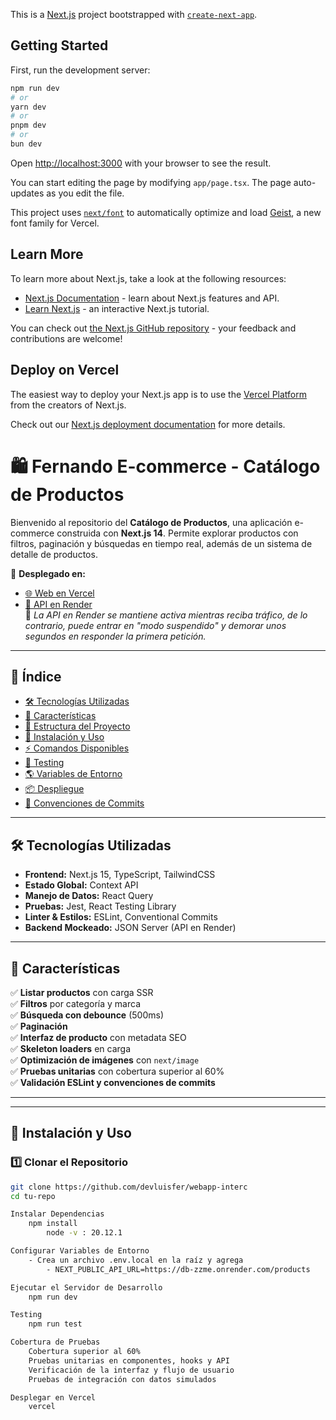 This is a [Next.js](https://nextjs.org) project bootstrapped with [`create-next-app`](https://nextjs.org/docs/app/api-reference/cli/create-next-app).

## Getting Started

First, run the development server:

```bash
npm run dev
# or
yarn dev
# or
pnpm dev
# or
bun dev
```

Open [http://localhost:3000](http://localhost:3000) with your browser to see the result.

You can start editing the page by modifying `app/page.tsx`. The page auto-updates as you edit the file.

This project uses [`next/font`](https://nextjs.org/docs/app/building-your-application/optimizing/fonts) to automatically optimize and load [Geist](https://vercel.com/font), a new font family for Vercel.

## Learn More

To learn more about Next.js, take a look at the following resources:

- [Next.js Documentation](https://nextjs.org/docs) - learn about Next.js features and API.
- [Learn Next.js](https://nextjs.org/learn) - an interactive Next.js tutorial.

You can check out [the Next.js GitHub repository](https://github.com/vercel/next.js) - your feedback and contributions are welcome!

## Deploy on Vercel

The easiest way to deploy your Next.js app is to use the [Vercel Platform](https://vercel.com/new?utm_medium=default-template&filter=next.js&utm_source=create-next-app&utm_campaign=create-next-app-readme) from the creators of Next.js.

Check out our [Next.js deployment documentation](https://nextjs.org/docs/app/building-your-application/deploying) for more details.

# 🛍️ Fernando E-commerce - Catálogo de Productos

Bienvenido al repositorio del **Catálogo de Productos**, una aplicación e-commerce construida con **Next.js 14**. Permite explorar productos con filtros, paginación y búsquedas en tiempo real, además de un sistema de detalle de productos.

🚀 **Desplegado en:**
- [🌐 Web en Vercel](https://webapp-interc.vercel.app/)
- [🔗 API en Render](https://db-zzme.onrender.com/products)  
  📌 *La API en Render se mantiene activa mientras reciba tráfico, de lo contrario, puede entrar en "modo suspendido" y demorar unos segundos en responder la primera petición.*

---

## 📖 **Índice**
- [🛠️ Tecnologías Utilizadas](#️-tecnologías-utilizadas)
- [📌 Características](#-características)
- [📂 Estructura del Proyecto](#-estructura-del-proyecto)
- [🚀 Instalación y Uso](#-instalación-y-uso)
- [⚡ Comandos Disponibles](#-comandos-disponibles)
- [🧪 Testing](#-testing)
- [🌎 Variables de Entorno](#-variables-de-entorno)
- [📦 Despliegue](#-despliegue)
- [📜 Convenciones de Commits](#-convenciones-de-commits)

---

## 🛠️ **Tecnologías Utilizadas**
- **Frontend:** Next.js 15, TypeScript, TailwindCSS
- **Estado Global:** Context API
- **Manejo de Datos:** React Query
- **Pruebas:** Jest, React Testing Library
- **Linter & Estilos:** ESLint, Conventional Commits
- **Backend Mockeado:** JSON Server (API en Render)

---

## 📌 **Características**
✅ **Listar productos** con carga SSR  
✅ **Filtros** por categoría y marca  
✅ **Búsqueda con debounce** (500ms)  
✅ **Paginación**  
✅ **Interfaz de producto** con metadata SEO  
✅ **Skeleton loaders** en carga  
✅ **Optimización de imágenes** con `next/image`  
✅ **Pruebas unitarias** con cobertura superior al 60%  
✅ **Validación ESLint y convenciones de commits**  

---


---

## 🚀 **Instalación y Uso**
### 1️⃣ **Clonar el Repositorio**
```bash
git clone https://github.com/devluisfer/webapp-interc
cd tu-repo

Instalar Dependencias
    npm install
        node -v : 20.12.1

Configurar Variables de Entorno
    - Crea un archivo .env.local en la raíz y agrega
        - NEXT_PUBLIC_API_URL=https://db-zzme.onrender.com/products

Ejecutar el Servidor de Desarrollo
    npm run dev

Testing
    npm run test

Cobertura de Pruebas
    Cobertura superior al 60%
    Pruebas unitarias en componentes, hooks y API
    Verificación de la interfaz y flujo de usuario
    Pruebas de integración con datos simulados

Desplegar en Vercel
    vercel